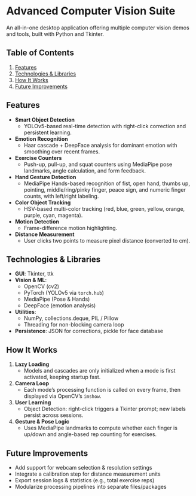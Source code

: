 # Advanced Computer Vision Suite

An all-in-one desktop application offering multiple computer vision demos and tools, built with Python and Tkinter.

## Table of Contents
1. [Features](#features)
2. [Technologies & Libraries](#technologies--libraries)
3. [How It Works](#how-it-works)
4. [Future Improvements](#future-improvements)

## Features
- **Smart Object Detection**  
  - YOLOv5-based real-time detection with right-click correction and persistent learning.  
- **Emotion Recognition**  
  - Haar cascade + DeepFace analysis for dominant emotion with smoothing over recent frames.  
- **Exercise Counters**  
  - Push-up, pull-up, and squat counters using MediaPipe pose landmarks, angle calculation, and form feedback.  
- **Hand Gesture Detection**  
  - MediaPipe Hands-based recognition of fist, open hand, thumbs up, pointing, middle/ring/pinky finger, peace sign, and numeric finger counts, with left/right labeling.  
- **Color Object Tracking**  
  - HSV-based multi-color tracking (red, blue, green, yellow, orange, purple, cyan, magenta).  
- **Motion Detection**  
  - Frame-difference motion highlighting.  
- **Distance Measurement**  
  - User clicks two points to measure pixel distance (converted to cm).  

## Technologies & Libraries
- **GUI**: Tkinter, ttk  
- **Vision & ML**:  
  - OpenCV (cv2)  
  - PyTorch (YOLOv5 via `torch.hub`)  
  - MediaPipe (Pose & Hands)  
  - DeepFace (emotion analysis)  
- **Utilities**:  
  - NumPy, collections.deque, PIL / Pillow  
  - Threading for non-blocking camera loop  
- **Persistence**: JSON for corrections, pickle for face database  

## How It Works
1. **Lazy Loading**  
   - Models and cascades are only initialized when a mode is first activated, keeping startup fast.  
2. **Camera Loop**  
   - Each mode’s processing function is called on every frame, then displayed via OpenCV’s `imshow`.  
3. **User Learning**  
   - Object Detection: right-click triggers a Tkinter prompt; new labels persist across sessions.  
4. **Gesture & Pose Logic**  
   - Uses MediaPipe landmarks to compute whether each finger is up/down and angle-based rep counting for exercises.  

## Future Improvements
- Add support for webcam selection & resolution settings  
- Integrate a calibration step for distance measurement units  
- Export session logs & statistics (e.g., total exercise reps)  
- Modularize processing pipelines into separate files/packages  

